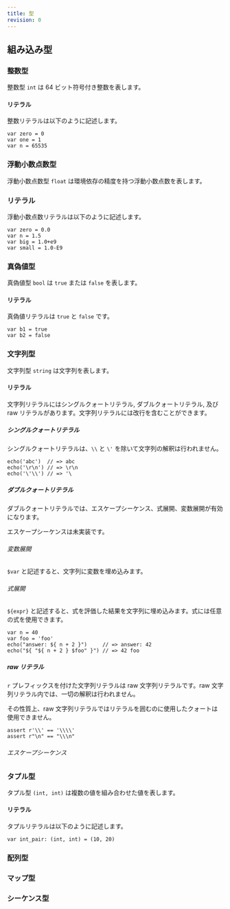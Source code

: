 ```yaml
---
title: 型
revision: 0
---
```


## 組み込み型

<wip></wip>

### 整数型

整数型 `int` は 64 ビット符号付き整数を表します。

#### リテラル

整数リテラルは以下のように記述します。

```
var zero = 0
var one = 1
var n = 65535
```

### 浮動小数点数型

浮動小数点数型 `float` は環境依存の精度を持つ浮動小数点数を表します。

### リテラル

浮動小数点数リテラルは以下のように記述します。

```
var zero = 0.0
var n = 1.5
var big = 1.0+e9
var small = 1.0-E9
```

### 真偽値型

真偽値型 `bool` は `true` または `false` を表します。

#### リテラル

真偽値リテラルは `true` と `false` です。

```
var b1 = true
var b2 = false
```

### 文字列型

文字列型 `string` は文字列を表します。

#### リテラル

文字列リテラルにはシングルクォートリテラル, ダブルクォートリテラル, 及び raw リテラルがあります。文字列リテラルには改行を含むことができます。

##### シングルクォートリテラル

シングルクォートリテラルは、`\\` と `\'` を除いて文字列の解釈は行われません。

```
echo('abc')  // => abc
echo('\r\n') // => \r\n
echo('\'\\') // => '\
```

##### ダブルクォートリテラル

ダブルクォートリテラルでは、エスケープシーケンス、式展開、変数展開が有効になります。

<unimplemented>エスケープシーケンスは未実装です。</unimplemented>

###### 変数展開

`$var` と記述すると、文字列に変数を埋め込みます。

###### 式展開

`${expr}` と記述すると、式を評価した結果を文字列に埋め込みます。式には任意の式を使用できます。

```
var n = 40
var foo = 'foo'
echo("answer: ${ n + 2 }")     // => answer: 42
echo("${ "${ n + 2 } $foo" }") // => 42 foo
```

##### raw リテラル

`r` プレフィックスを付けた文字列リテラルは raw 文字列リテラルです。raw 文字列リテラル内では、一切の解釈は行われません。

<alert type="info">その性質上、raw 文字列リテラルではリテラルを囲むのに使用したクォートは使用できません。</alert>

```
assert r'\\' == '\\\\'
assert r"\n" == "\\\n"
```

###### エスケープシーケンス

<unimplemented></unimplemeted>

### タプル型

タプル型 `(int, int)` は複数の値を組み合わせた値を表します。

#### リテラル

タプルリテラルは以下のように記述します。

```
var int_pair: (int, int) = (10, 20)
```

### 配列型

<wip></wip>

### マップ型

<wip></wip>

### シーケンス型

<wip></wip>
